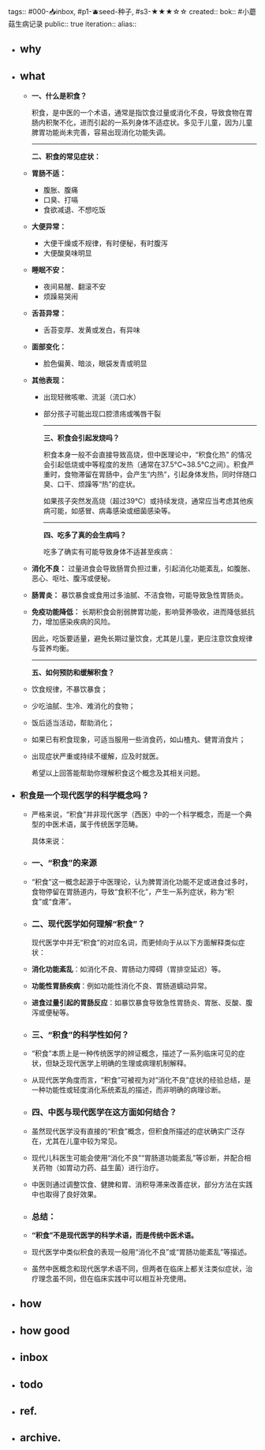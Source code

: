 tags:: #000-📥inbox, #p1-🫐seed-种子, #s3-★★★☆☆ 
created:: 
bok:: #小蘑菇生病记录
public:: true
iteration::
alias::

- ## why
- ## what
	- **一、什么是积食？**
	  
	  积食，是中医的一个术语，通常是指饮食过量或消化不良，导致食物在胃肠内积聚不化，进而引起的一系列身体不适症状。多见于儿童，因为儿童脾胃功能尚未完善，容易出现消化功能失调。
	  
	  ---
	  
	  **二、积食的常见症状：**
	- **胃肠不适：**
		- 腹胀、腹痛
		- 口臭、打嗝
		- 食欲减退、不想吃饭
	- **大便异常：**
		- 大便干燥或不规律，有时便秘，有时腹泻
		- 大便酸臭味明显
	- **睡眠不安：**
		- 夜间易醒、翻滚不安
		- 烦躁易哭闹
	- **舌苔异常：**
		- 舌苔变厚、发黄或发白，有异味
	- **面部变化：**
		- 脸色偏黄、暗淡，眼袋发青或明显
	- **其他表现：**
		- 出现轻微咳嗽、流涎（流口水）
		- 部分孩子可能出现口腔溃疡或嘴唇干裂
		  
		  ---
		  
		  **三、积食会引起发烧吗？**
		  
		  积食本身一般不会直接导致高烧，但中医理论中，“积食化热” 的情况会引起低烧或中等程度的发热（通常在37.5°C~38.5°C之间）。积食严重时，食物滞留在胃肠中，会产生“内热”，引起身体发热，同时伴随口臭、口干、烦躁等“热”的症状。
		  
		  如果孩子突然发高烧（超过39°C）或持续发烧，通常应当考虑其他疾病可能，如感冒、病毒感染或细菌感染等。
		  
		  ---
		  
		  **四、吃多了真的会生病吗？**
		  
		  吃多了确实有可能导致身体不适甚至疾病：
	- **消化不良：** 过量进食会导致肠胃负担过重，引起消化功能紊乱，如腹胀、恶心、呕吐、腹泻或便秘。
	- **肠胃炎：** 暴饮暴食或食用过多油腻、不洁食物，可能导致急性胃肠炎。
	- **免疫功能降低：** 长期积食会削弱脾胃功能，影响营养吸收，进而降低抵抗力，增加感染疾病的风险。
	  
	  因此，吃饭要适量，避免长期过量饮食，尤其是儿童，更应注意饮食规律与营养均衡。
	  
	  ---
	  
	  **五、如何预防和缓解积食？**
	- 饮食规律，不暴饮暴食；
	- 少吃油腻、生冷、难消化的食物；
	- 饭后适当活动，帮助消化；
	- 如果已有积食现象，可适当服用一些消食药，如山楂丸、健胃消食片；
	- 出现症状严重或持续不缓解，应及时就医。
	  
	  希望以上回答能帮助你理解积食这个概念及其相关问题。
- ### 积食是一个现代医学的科学概念吗？
	- 严格来说，“积食”并非现代医学（西医）中的一个科学概念，而是一个典型的中医术语，属于传统医学范畴。
	  
	  具体来说：
	- ### 一、“积食”的来源
	- “积食”这一概念起源于中医理论，认为脾胃消化功能不足或进食过多时，食物停留在胃肠道内，导致“食积不化”，产生一系列症状，称为“积食”或“食滞”。
	- ### 二、现代医学如何理解“积食”？
	  
	  现代医学中并无“积食”的对应名词，而更倾向于从以下方面解释类似症状：
	- **消化功能紊乱**：如消化不良、胃肠动力障碍（胃排空延迟）等。
	- **功能性胃肠疾病**：例如功能性消化不良、胃肠道蠕动异常。
	- **进食过量引起的胃肠反应**：如暴饮暴食导致急性胃肠炎、胃胀、反酸、腹泻或便秘等。
	- ### 三、“积食”的科学性如何？
	- “积食”本质上是一种传统医学的辨证概念，描述了一系列临床可见的症状，但缺乏现代医学上明确的生理或病理机制解释。
	- 从现代医学角度而言，“积食”可被视为对“消化不良”症状的经验总结，是一种功能性或轻度消化系统紊乱的描述，而非明确的病理诊断。
	- ### 四、中医与现代医学在这方面如何结合？
	- 虽然现代医学没有直接的“积食”概念，但积食所描述的症状确实广泛存在，尤其在儿童中较为常见。
	- 现代儿科医生可能会使用“消化不良”“胃肠道功能紊乱”等诊断，并配合相关药物（如胃动力药、益生菌）进行治疗。
	- 中医则通过调整饮食、健脾和胃、消积导滞来改善症状，部分方法在实践中也取得了良好效果。
	- ### 总结：
	- **“积食”不是现代医学的科学术语，而是传统中医术语。**
	- 现代医学中类似积食的表现一般用“消化不良”或“胃肠功能紊乱”等描述。
	- 虽然中医概念和现代医学术语不同，但两者在临床上都关注类似症状，治疗理念虽不同，但在临床实践中可以相互补充使用。
- ## how
- ## how good
- ## inbox
- ## todo
- ## ref.
- ## archive.
